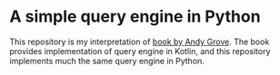 # A simple query engine in Python

This repository is my interpretation of [book by Andy
Grove](https://leanpub.com/how-query-engines-work).  The book
provides implementation of query engine in Kotlin, and this
repository implements much the same query engine in Python.
